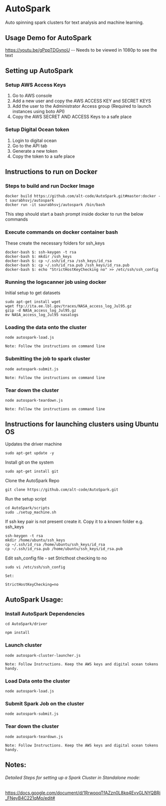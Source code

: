 # AutoSpark

Auto spinning spark clusters for text analysis and machine learning.

## Usage Demo for AutoSpark
https://youtu.be/gPppTDGynoU   -- Needs to be viewed in 1080p to see the text

## Setting up AutoSpark

### Setup AWS Access Keys
1. Go to AWS console
2. Add a new user and copy the AWS ACCESS KEY and SECRET KEYS
3. Add the user to the Administrator Access group (Required to launch instances using boto API)
4. Copy the AWS SECRET AND ACCESS Keys to a safe place

### Setup Digital Ocean token
1. Login to digital ocean
2. Go to the API tab
3. Generate a new token
4. Copy the token to a safe place

## Instructions to run on Docker

### Steps to build and run Docker Image

```
docker build https://github.com/alt-code/AutoSpark.git#master:docker -t saurabhsvj/autospark
docker run -it saurabhsvj/autospark /bin/bash
```
This step should start a bash prompt inside docker to run the below commands

### Execute commands on docker container bash
These create the necessary folders for ssh_keys
```
docker-bash $: ssh-keygen -t rsa
docker-bash $: mkdir /ssh_keys
docker-bash $: cp ~/.ssh/id_rsa /ssh_keys/id_rsa
docker-bash $: cp ~/.ssh/id_rsa.pub /ssh_keys/id_rsa.pub
docker-bash $: echo "StrictHostKeyChecking no" >> /etc/ssh/ssh_config
```

### Running the logscanner job using docker

Initial setup to get datasets
```
sudo apt-get install wget
wget ftp://ita.ee.lbl.gov/traces/NASA_access_log_Jul95.gz
gzip -d NASA_access_log_Jul95.gz
mv NASA_access_log_Jul95 nasalogs
```

### Loading the data onto the cluster
```
node autospark-load.js

Note: Follow the instructions on command line
```

### Submitting the job to spark cluster
```
node autospark-submit.js

Note: Follow the instructions on command line
```

### Tear down the cluster
```
node autospark-teardown.js

Note: Follow the instructions on command line
```


## Instructions for launching clusters using Ubuntu OS

Updates the driver machine
```
sudo apt-get update -y
```
Install git on the system
```
sudo apt-get install git
```
Clone the AutoSpark Repo
```
git clone https://github.com/alt-code/AutoSpark.git
```
Run the setup script
```
cd AutoSpark/scripts
sudo ./setup_machine.sh
```
If ssh key pair is not present create it. Copy it to a known folder e.g. ssh_keys
```
ssh-keygen -t rsa
mkdir /home/ubuntu/ssh_keys
cp ~/.ssh/id_rsa /home/ubuntu/ssh_keys/id_rsa
cp ~/.ssh/id_rsa.pub /home/ubuntu/ssh_keys/id_rsa.pub
```
Edit ssh_config file - set Stricthost checking to no
```
sudo vi /etc/ssh/ssh_config

Set: 

StrictHostKeyChecking=no
```

## AutoSpark Usage:

### Install AutoSpark Dependencies

```
cd AutoSpark/driver

npm install

```

### Launch cluster
```
node autospark-cluster-launcher.js

Note: Follow Instructions. Keep the AWS keys and digital ocean tokens handy.
```

### Load Data onto the cluster
```
node autospark-load.js

```

### Submit Spark Job on the cluster
```
node autospark-submit.js

```

### Tear down the cluster
```
node autospark-teardown.js

Note: Follow Instructions. Keep the AWS keys and digital ocean tokens handy.
```


## Notes:
###### Detailed Steps for setting up a Spark Cluster in Standalone mode:

https://docs.google.com/document/d/1RrwooqTfAZzn0L8kq4EvvGLNYQBRi_FNeyB4C221qMo/edit#
